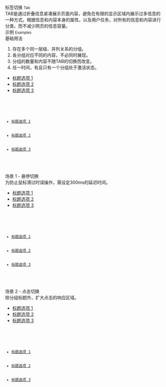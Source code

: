 <div class="mb40">
    <div class="fontsize-20">标签切换 <small>Tab</small></div>
    <div class="color-999 mt4">TAB是通过折叠信息紧凑展示页面内容，避免在有限的显示区域内展示过多信息的一种方式。根据信息和内容本身的属性，以及用户任务，对所有的信息和内容进行分类，而不减少网页的信息容量。</div>
</div>

<div class="fontsize-16 mb10">示例 <small>Examples</small></div>

<div class="example">
    <div class="content">
        <div class="content-header">
            <div>基础用法</div>
            <ol>
                <li>存在多个同一层级、并列关系的分组。</li>
                <li>各分组对应不同的内容，不必同时展现。</li>
                <li>分组的数量和内容不随TAB的切换而改变。</li>
                <li>任一时间，有且只有一个分组处于激活状态。 </li>
            </ol>
        </div>
        <div class="content-body">
            <ul class="mm-tabs clearfix" style="margin-bottom: -1px;">
                <li class="active"><a href="javascript:;">标题选项 1</a></li>
                <li><a href="javascript:;">标题选项 2</a></li>
                <li><a href="javascript:;">标题选项 3</a></li>
            </ul>
        </div>
    </div>
    <pre><code>
    	<ul class="mm-tabs clearfix" style="margin-bottom: -1px;">
            <li class="active"><a href="javascript:;">标题选项 1</a></li>
            <li><a href="javascript:;">标题选项 2</a></li>
            <li><a href="javascript:;">标题选项 3</a></li>
        </ul>
    </code></pre>
</div>

<div class="example">
    <div class="content">
        <div class="content-header">
            <div>场景 1 - 悬停切换</div>
            <div class="color-999 mt6">为防止鼠标滑过时误操作，需设定300ms的延迟时间。 </div>
        </div>
        <div class="content-body">
            <ul class="mm-tabs clearfix mb20" style="">
                <li class="active"><a href="javascript:;">标题选项 1</a></li>
                <li><a href="javascript:;">标题选项 2</a></li>
                <li><a href="javascript:;">标题选项 3</a></li>
            </ul>
            <div>
                <p class="flat-text small"></p>
                <p class="flat-text full-width mt10"></p>
                <p class="flat-text full-width mt10"></p>
            </div>
        </div>
    </div>
    <pre><code>
        <ul class="mm-tabs clearfix" style="margin-bottom: -1px;">
            <li class="active"><a href="javascript:;">标题选项 1</a></li>
            <li><a href="javascript:;">标题选项 2</a></li>
            <li><a href="javascript:;">标题选项 3</a></li>
        </ul>
    </code></pre>
</div>

<div class="example">
    <div class="content">
        <div class="content-header">
            <div>场景 2 - 点击切换</div>
            <div class="color-999 mt6">除分组标题外，扩大点击的响应区域。 </div>
        </div>
        <div class="content-body">
            <ul class="mm-tabs clearfix mb20" style="">
                <li class="active"><a href="javascript:;">标题选项 1</a></li>
                <li><a href="javascript:;">标题选项 2</a></li>
                <li><a href="javascript:;">标题选项 3</a></li>
            </ul>
            <div>
                <p class="flat-text small"></p>
                <p class="flat-text full-width mt10"></p>
                <p class="flat-text full-width mt10"></p>
            </div>
        </div>
    </div>
    <pre><code>
        <ul class="mm-tabs clearfix" style="margin-bottom: -1px;">
            <li class="active"><a href="javascript:;">标题选项 1</a></li>
            <li><a href="javascript:;">标题选项 2</a></li>
            <li><a href="javascript:;">标题选项 3</a></li>
        </ul>
    </code></pre>
</div>
